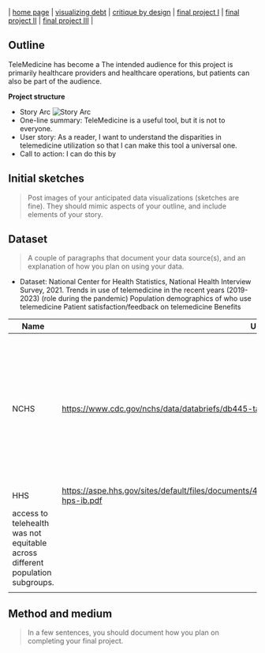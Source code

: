 | [home page](https://talktalki.github.io/grace_portfolio/) | [visualizing debt](visualizing-government-debt) | [critique by design](critique-by-design) | [final project I](final-project-part-one) | [final project II](final-project-part-two) | [final project III](final-project-part-three) |


## Outline
TeleMedicine has become a 
The intended audience for this project is primarily healthcare providers and healthcare operations, but patients can also be part of the audience.

**Project structure**
- Story Arc
![Story Arc](story_arc.png)
- One-line summary: TeleMedicine is a useful tool, but it is not to everyone.
- User story: As a reader, I want to understand the disparities in telemedicine utilization so that I can make this tool a universal one.
- Call to action: I can do this by

## Initial sketches
> Post images of your anticipated data visualizations (sketches are fine). They should mimic aspects of your outline, and include elements of your story.

## Dataset
> A couple of paragraphs that document your data source(s), and an explanation of how you plan on using your data. 
- Dataset: National Center for Health Statistics, National Health Interview Survey, 2021.
Trends in use of telemedicine in the recent years (2019-2023) (role during the pandemic)
Population demographics of who use telemedicine
Patient satisfaction/feedback on telemedicine
Benefits

| Name | URL | Description |
|------|-----|-------------|
| NCHS | https://www.cdc.gov/nchs/data/databriefs/db445-tables.pdf#1 | NCHS is a nationally representative household survey of the US population. Interviews are conducted yearly, and typically conducted in respondents’ homes or over the telephone. |
| HHS  | https://aspe.hhs.gov/sites/default/files/documents/4e1853c0b4885112b2994680a58af9ed/telehealth-hps-ib.pdf    | but research suggeststhat
access to telehealth was not equitable across different population subgroups.             |
|      |     |             |

## Method and medium
> In a few sentences, you should document how you plan on completing your final project. 

